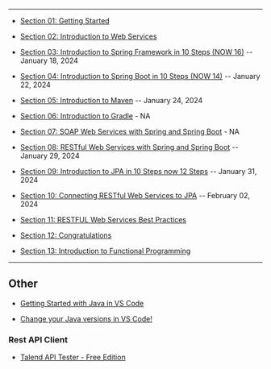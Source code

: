 



***

* [Section 01: Getting Started](https://github.com/muarshad01/Spring_WebServices/blob/main/section_01_getting_started.md)

* [Section 02: Introduction to Web Services](https://github.com/muarshad01/Spring_WebServices/blob/main/section_02_introduction_to_web_services.md)

* [Section 03: Introduction to Spring Framework in 10 Steps (NOW 16)](https://github.com/muarshad01/Spring_WebServices/blob/main/section_03_introduction_to_spring_framework_in_10_steps_now_16.md) -- January 18, 2024

* [Section 04: Introduction to Spring Boot in 10 Steps (NOW 14)](https://github.com/muarshad01/Spring_WebServices/blob/main/section_04_introduction_to_spring_boot_in_10_steps_now_14.md) -- January 22, 2024

* [Section 05: Introduction to Maven](https://github.com/muarshad01/Spring_WebServices/blob/main/section_05_introduction_to_maven.md) -- January 24, 2024

* [Section 06: Introduction to Gradle](https://github.com/muarshad01/Spring_WebServices/blob/main/section_06_introduction_to_gradle.md) - NA

* [Section 07: SOAP Web Services with Spring and Spring Boot](https://github.com/muarshad01/Spring_WebServices/blob/main/section_07_soap_web_services_with_spring_and_spring_boot.md) - NA

* [Section 08: RESTful Web Services with Spring and Spring Boot](https://github.com/muarshad01/Spring_WebServices/blob/main/section_08_RESTful_Web_Services_with_Spring_and_Spring_Boot.md) -- January 29, 2024

* [Section 09: Introduction to JPA in 10 Steps now 12 Steps](https://github.com/muarshad01/Spring_WebServices/blob/main/section_09_Introduction_to_jpa_in_10_steps_now_12_steps.md) -- January 31, 2024

* [Section 10: Connecting RESTful Web Services to JPA](https://github.com/muarshad01/Spring_WebServices/blob/main/section_10_connecting_RESTful_Web_Services_to_JPA.md) -- February 02, 2024

* [Section 11: RESTFUL Web Services Best Practices](https://github.com/muarshad01/Spring_WebServices/blob/main/section_11_RESTful_Web_Services_Best_Practices.md)

* [Section 12: Congratulations](...)

* [Section 13: Introduction to Functional Programming](https://github.com/muarshad01/Spring_WebServices/blob/main/section_13_Introduction_to_functional_programming.md)

***

## Other

* [Getting Started with Java in VS Code](https://code.visualstudio.com/docs/java/java-tutorial)

* [Change your Java versions in VS Code!](https://www.youtube.com/watch?v=p-H7Q9PtSc8)

### Rest API Client
* [Talend API Tester - Free Edition](https://chromewebstore.google.com/detail/talend-api-tester-free-ed/aejoelaoggembcahagimdiliamlcdmfm?pli=1)
